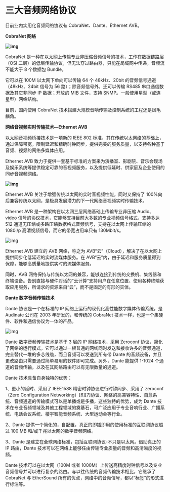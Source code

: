 # 三大音频网络协议

目前业内实用化音频网络协议有 CobraNet、Dante、Ethernet AVB。

**CobraNet 网络**

**![img](http://www.av010.com/attached/image/20161018/20161018153653_7130.jpg)**

CobraNet 是一种在以太网上传输专业非压缩音频信号的技术，工作在数据链路层（OSI 二层）的低层传输协议，但无法穿过路由器，只能在局域网中传递，音频流不能大于 8 个数据包 Bundle。

它可以在 100M 以太网下单向可以传输 64 个 48kHz、20bit 的音频信号通道（48kHz、24bit 信号为 56 路）；除音频信号外，还可以传输 RS485 串口通信数据及其它非同步 IP 数据；开放的 MIB 文件，支持 SNMP。一般使用星型（或连星型）网络结构。

目前，国内使用 CobraNet 技术搭建大规模音响传输及控制系统的工程还是凤毛麟角。

**网络音视频实时传输技术—Ethernet AVB**

以太网音视频桥接技术是一项新的 IEEE 802 标准，其在传统以太网络的基础上，通过保障带宽，限制延迟和精确时钟同步，提供完美的服务质量，以支持各种基于音频、视频的网络多媒体应用。

Ethernet AVB 致力于提供一套基于标准的方案来为演播室、影剧院、音乐会现场及娱乐系统等提供稳定可靠的音视频服务，以及提供低延时、供家庭及企业使用的同步音视频网络。

**![img](http://www.av010.com/attached/image/20161018/20161018153653_9780.jpg)**

Ethernet AVB 关注于增强传统以太网的实时音视频性能，同时又保持了 100%向后兼容传统以太网，是极具发展潜力的下一代网络音视频实时传输技术。

Ethernet AVB 是一种架构在以太网三层网络基础上传输专业非压缩 Audio、video 信号的协议技术，它能够支持目前大多数的专业视频信号格式，支持多达 512 通道无压缩或多路压缩数据格式音频信号，支持在以太网上传输压缩的 1080i/p 高清视频信号，而它的带宽占用率只有 130Mbit/s。

![img](http://www.av010.com/attached/image/20161018/20161018153809_0950.jpg)

Ethernet AVB 建立的 AVB 网络，称之为 AVB“云”（Cloud），解决了在以太网上提供同步化低延迟的实时流媒体服务。在 AVB“云”内，由于延迟和服务质量得到保障，能够高质量地提供实时的流媒体服务。

同时，AVB 网络保持与传统以太网的兼容，能够连接到传统的交换机、集线器和终端设备。告别直接与硬件对话的“云计算”支持用户在任意位置、使用各种终端获取应用服务，所请求的资源来自“云”，而不是固定的有形的实体。

**Dante 数字音频传输技术**

Dante 协议是一个在标准的 IP 网络上运行的现代化高性能数字媒体传输系统，是 Audinate 公司在 2003 年研发的，和传统的 CobraNet 技术一样，也是一个集硬件、软件和通信协议为一体的产品。

![img](http://www.av010.com/attached/image/20161018/20161018153919_0540.jpg)

Dante 数字音频传输技术是基于 3 层的 IP 网络技术，采用 Zeroconf 协议，简化了网络的运行模式。它可以通过一根普通的网线同时发送和接收许多的音频通道，完全替代一堆的多芯线缆，而且音频可以发送到所有带 Dante 的音频设备，并且更改路由只需要通过简单易用的软件即可完成。另外，Dante 能提供 1-1024 个通道的音频传输，以及在其网络路由可以有无限数量的通道。

Dante 技术具备自身独特的优势：

1、更小的延时、采用了 IEEE1588 精密时钟协议进行时钟同步、采用了 zeroconf（Zero Configuration Networking）[6][7]协议、网络的高兼容特性、自愈系统、音频通道的传输模式可以是单播或是多播，这些独特的优势，成为 Dante 技术在专业音频领域及其他工程领域的奠基石，可广泛应用于专业音响行业、广播系统、电话会议系统、楼宇智能音频系统、大型运动会等行业。

2、Dante 提供一个简化的，自配置，真正的即插即用的使用标准的互联网协议超过 100 MB 和/或千兆以太网的数字音频网络。

3、Dante 是建立在全球网络标准，包括互联网协议-不只是以太网。借助真正的 IP 路由，Dante 技术可以在网络上能够任由传输专业质量的音频和高清晰度的视频。

Dante 技术可以在以太网（100M 或者 1000M）上传送高精度时钟信号以及专业音频信号并可以进行复杂的路由。与以往传统的音频传输技术相比，它继承了 CobraNet 与 EtherSound 所有的优点，网络中的音频信号，都以“标签”的形式进行标注等。
